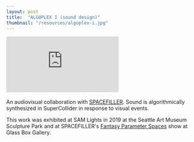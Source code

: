 ```yaml
---
layout: post
title:  "ALGOPLEX I (sound design)"
thumbnail: "/resources/algoplex-i.jpg"
---
```

<div class="video-wrapper">
    <iframe title="vimeo-player" src="https://player.vimeo.com/video/378214583?h=088ab67522?title=0&byline=0&portrait=0" frameborder="0" allowfullscreen></iframe>
</div>
<br>
An audiovisual collaboration with <a href="https://spacefiller.space/algoplex1/">SPACEFILLER</a>. Sound is algorithmically synthesized in SuperCollider in response to visual events.

This work was exhibited at SAM Lights in 2019 at the Seattle Art Museum Sculpture Park and at SPACEFILLER's <a href="https://spacefiller.space/fantasy-parameter-spaces/">Fantasy Parameter Spaces</a> show at Glass Box Gallery.